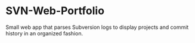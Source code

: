 # SVN-Web-Portfolio
Small web app that parses Subversion logs to display projects and commit history in an organized fashion. 
